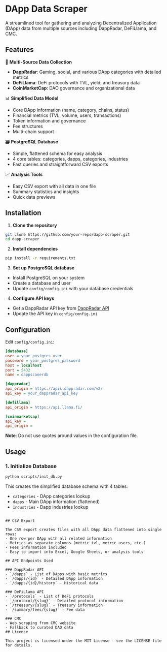 # DApp Data Scraper

A streamlined tool for gathering and analyzing Decentralized Application (DApp) data from multiple sources including DappRadar, DeFiLlama, and CMC.

## Features

🚀 **Multi-Source Data Collection**
- **DappRadar**: Gaming, social, and various DApp categories with detailed metrics
- **DeFiLlama**: DeFi protocols with TVL, yield, and treasury data
- **CoinMarketCap**: DAO governance and organizational data

📊 **Simplified Data Model**
- Core DApp information (name, category, chains, status)
- Financial metrics (TVL, volume, users, transactions)
- Token information and governance
- Fee structures
- Multi-chain support

🗃️ **PostgreSQL Database**
- Simple, flattened schema for easy analysis
- 4 core tables: categories, dapps, categories, industries
- Fast queries and straightforward CSV exports

📈 **Analysis Tools**
- Easy CSV export with all data in one file
- Summary statistics and insights
- Quick data previews

## Installation

1. **Clone the repository**
```bash
git clone https://github.com/your-repo/dapp-scraper.git
cd dapp-scraper
```

2. **Install dependencies**
```bash
pip install -r requirements.txt
```

3. **Set up PostgreSQL database**
- Install PostgreSQL on your system
- Create a database and user
- Update `config/config.ini` with your database credentials

4. **Configure API keys**
- Get a DappRadar API key from [DappRadar API](https://dappradar.com/api)
- Update the API key in `config/config.ini`

## Configuration

Edit `config/config.ini`:

```ini
[database]
user = your_postgres_user
password = your_postgres_password
host = localhost
port = 5432
name = dappscanerdb

[dappradar]
api_origin = https://apis.dappradar.com/v2/
api_key = your_dappradar_api_key

[defillama]
api_origin = https://api.llama.fi/

[coinmarketcap]
api_key = 
api_origin =
```

**Note**: Do not use quotes around values in the configuration file.

## Usage

### 1. Initialize Database

```bash
python scripts/init_db.py
```

This creates the simplified database schema with 4 tables:
- `categories` - DApp categories lookup
- `dapps` - Main DApp information (flattened)
- `Industries` - Dapp industries lookup


```

## CSV Export

The CSV export creates files with all DApp data flattened into single rows:
- One row per DApp with all related information
- Metrics as separate columns (metric_tvl, metric_users, etc.)
- Fees information included
- Easy to import into Excel, Google Sheets, or analysis tools

## API Endpoints Used

### DappRadar API
- `/dapps` - List of DApps with basic metrics
- `/dapps/{id}` - Detailed DApp information
- `/dapps/{id}/history` - Historical data

### DeFiLlama API
- `/protocols` - List of DeFi protocols
- `/protocol/{slug}` - Detailed protocol information
- `/treasury/{slug}` - Treasury information
- `/summary/fees/{slug}` - Fee data

### CMC
- Web scraping from CMC website
- Fallback to curated DAO data
## License

This project is licensed under the MIT License - see the LICENSE file for details.